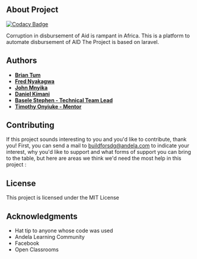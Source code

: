 ## About Project
[![Codacy Badge](https://api.codacy.com/project/badge/Grade/a002ef4aa50a4d029334e8fac94686c7)](https://app.codacy.com/gh/BuildForSDG/Team-153-Product?utm_source=github.com&utm_medium=referral&utm_content=BuildForSDG/Team-153-Product&utm_campaign=Badge_Grade_Settings)


Corruption in disbursement of Aid is rampant in Africa. This is a platform to automate disbursement of AID
The Project is based on laravel.

## Authors 
   - **[Brian Tum](https://github.com/BrianTum)**
   - **[Fred Nyakagwa](https://github.com/nyakagwafred)**
   - **[John Mnyika](https://github.com/JohnMnyika)**
   - **[Daniel Kimani](https://github.com/suhade)**
   - **[Basele Stephen -  Technical Team Lead](https://github.com/Basele)**
   - **[Timothy Onyiuke  - Mentor](https://github.com/timolinn)**

## Contributing

If this project sounds interesting to you and you'd like to contribute, thank you! First, you can send a mail to buildforsdg@andela.com to indicate your interest, why you'd like to support and what forms of support you can bring to the table, but here are areas we think we'd need the most help in this project :

## License

This project is licensed under the MIT License

## Acknowledgments

-   Hat tip to anyone whose code was used
-   Andela Learning Community
-   Facebook
-   Open Classrooms

